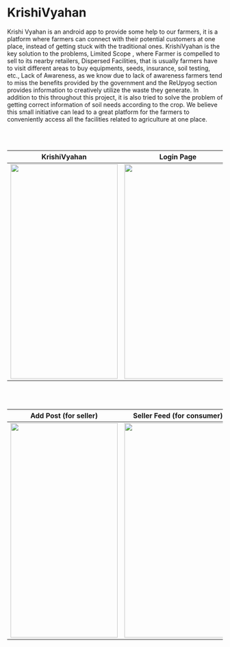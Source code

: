 # KrishiVyahan 
Krishi Vyahan is an android app to provide some help to our farmers, it is a platform where farmers can connect with their potential customers at one place, instead of getting stuck with the traditional ones. KrishiVyahan is the key solution to the problems, Limited Scope , where Farmer is compelled to sell to its nearby retailers, Dispersed Facilities, that is usually farmers have to visit different areas to buy equipments, seeds, insurance, soil testing, etc., Lack of Awareness, as we know due to lack of awareness farmers tend to miss the benefits provided by the government and the ReUpyog section provides information to creatively utilize the waste they generate. In addition to this throughout this project, it is also tried to solve the problem of getting correct information of soil needs according to the crop.
We believe this small initiative can lead to a great platform for the farmers to conveniently access all the facilities related to agriculture at one place.

<br><br>

KrishiVyahan | Login Page | Register Page | Home Page
:-------------------------:|:-------------------------:|:-------------------------:|:-------------------------:
<img src = "https://user-images.githubusercontent.com/88535191/154795814-139e2ce8-a525-4bda-81ea-24e2248349e2.jpg" width = "250" height = "500">|<img src = "https://user-images.githubusercontent.com/88535191/154795871-6aa6afa5-4bfe-47eb-9478-15f89e4c7628.jpg" width = "250" height = "500"> | <img src = "https://user-images.githubusercontent.com/88535191/154795875-274f78ca-f3f2-4d6f-b3bf-7362a14eefff.jpg" width = "250" height = "500"> | <img src = "https://user-images.githubusercontent.com/88535191/154795883-e606e256-8008-4b76-95c6-20cf4ab430ab.jpg" width = "250" height = "500"> 

<br><br>

Add Post (for seller) | Seller Feed (for consumer) | Crop Prediction | Crop Analysis
:-------------------------:|:-------------------------:|:-------------------------:|:-------------------------:
<img src = "https://user-images.githubusercontent.com/88535191/154795891-4d07e909-697e-42a7-8086-5cb4d3c41d4c.jpg " width = "250" height = "500">|<img src = "https://user-images.githubusercontent.com/88535191/154795904-5d08b0a0-2288-4e87-8735-2c7158b9dc7b.jpg" width = "250" height = "500"> | <img src = "https://user-images.githubusercontent.com/88535191/154795916-fb13c822-df5b-4eb9-9212-339dac247851.jpg" width = "250" height = "500"> | <img src = "https://user-images.githubusercontent.com/88535191/154795922-86543097-e9cd-4c2b-83f4-23f5d82663a7.jpg" width = "250" height = "500"> 






